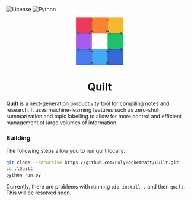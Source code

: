 ![License](https://img.shields.io/badge/License-MIT-%2368AD63?style=for-the-badge)
![Python](https://img.shields.io/badge/Python-3.12.4-%233e7fa8?logo=c++&style=for-the-badge)

<p align="center">
    <img width="128" height="128" src="img/quilt-nomid.png" alt="Quilt Logo" />
</p>

<h1 align="center">Quilt</h1>

**Quilt** is a next-generation productivity tool for compiling notes and research. It uses machine-learning features such as zero-shot summarization and topic labelling to allow for more control and efficient management of large volumes of information.

### Building

The following steps allow you to run quilt locally:

```bash
git clone --recursive https://github.com/PolyRocketMatt/Quilt.git
cd .\Quilt
python run.py
```

Currently, there are problems with running ```pip install .``` and then ```quilt```. This will be resolved soon.